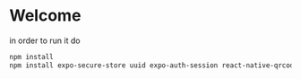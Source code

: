 # Welcome 

in order to run it do 

```bash
npm install
npm install expo-secure-store uuid expo-auth-session react-native-qrcode-svg @react-native-community/datetimepicker expo-camera
```

